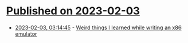 # [Published on 2023-02-03](index.md)

* [2023-02-03, 03:14:45](https://lobste.rs/s/qjmgcg/weird_things_i_learned_while_writing_x86) - [Weird things I learned while writing an x86 emulator](https://www.timdbg.com/posts/useless-x86-trivia/)
